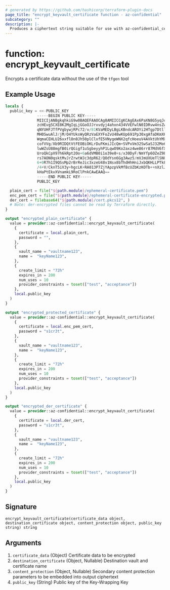 ```yaml
---
# generated by https://github.com/hashicorp/terraform-plugin-docs
page_title: "encrypt_keyvault_certificate function - az-confidential"
subcategory: ""
description: |-
  Produces a ciphertext string suitable for use with az-confidential_certificate resource
---
```


# function: encrypt_keyvault_certificate

Encrypts a certificate data without the use of the `tfgen` tool

## Example Usage

```terraform
locals {
  public_key = <<-PUBLIC_KEY
              -----BEGIN PUBLIC KEY-----
              MIICIjANBgkqhkiG9w0BAQEFAAOCAg8AMIICCgKCAgEAx6PaXN8G5yqJc06mB+Ht
              zcHEvg5CXE8K2MgIqLjGGoOJJrxvdyj4ahxn434VVEFwlN0IDRvw4nsZwNOmXtQH
              qNYUHFJTfPVgbywjRPc72/v/81KVaMEDyLBgLKBndcAROYi2HTgp7DtllZGLCOFD
              MH0SwuAlJ/jM/O4YUksWyQRzVaEXYFoZvU48wKUp691Pp30xgAfaDKmXKXk/gJP+
              WqmaCEHLU26xxflOn0Jh50plClxfE5VNygeWNX2qfcHoeuV4AVktUhYMXXbaZar7
              cofVVg/Xb9RIDQtVtFEOBiOKLrDuFKmiJIcQm+SVPxVm32SwSaSJ32Mo68xc0VRZ
              lwWZsU88mgfB0irQGigf1uSgbeyyhP1LqwO9Ko2axz4we86rr87MdV6fXwyLzofD
              UroQkCpX97h6kRpt2Oo+6a6dVMB0i1o39e0+s/x30DyF/NmYfp6OZeZ9ESexNK+I
              rs7AON0qsktMvJrZrwtWJc3dpR62/QOdYsn6Gg3Awz5/mVJmUXUeTlSNUwLXvRcg
              6+0R7h1I9QSsMp2rBrReJic3xzeU48v1Nsx8bThdHhHniJxbQKHLLPTkFPvU1GVQ
              /4+V/CknT5iV3y+hgcLK+RA013P7ZjYApzpVkMfBcUZbKzKOTb++nXzlJrWwCc2b
              kHaPtEkvXVnamkL9RoClPnkCAwEAAQ==
              -----END PUBLIC KEY-----
              PUBLIC_KEY

  plain_cert = file("${path.module}/ephemeral-certificate.pem")
  enc_pem_cert = file("${path.module}/ephemeral-certificate-encrypted.pem")
  der_cert = filebase64("${path.module}/cert.pkcs12", )
  # Note: der-encrypted files cannot be read by Terraform directly.
}

output "encrypted_plain_certificate" {
  value = provider::az-confidential::encrypt_keyvault_certificate(
    {
      certificate = local.plain_cert,
      password = "",
    },
    {
      vault_name = "vaultname123",
      name =  "keyName123",
    },
    {
      create_limit = "72h"
      expires_in = 200
      num_uses = 10
      provider_constraints = toset(["test", "acceptance"])
    },
    local.public_key
  )
}

output "encrypted_protected_certificate" {
  value = provider::az-confidential::encrypt_keyvault_certificate(
    {
      certificate = local.enc_pem_cert,
      password = "s1cr3t",
    },
    {
      vault_name = "vaultname123",
      name =  "keyName123",
    },
    {
      create_limit = "72h"
      expires_in = 200
      num_uses = 10
      provider_constraints = toset(["test", "acceptance"])
    },
    local.public_key
  )
}

output "encrypted_der_certificate" {
  value = provider::az-confidential::encrypt_keyvault_certificate(
    {
      certificate = local.der_cert,
      password = "s1cr3t",
    },
    {
      vault_name = "vaultname123",
      name =  "keyName123",
    },
    {
      create_limit = "72h"
      expires_in = 200
      num_uses = 10
      provider_constraints = toset(["test", "acceptance"])
    },
    local.public_key
  )
}
```

## Signature

<!-- signature generated by tfplugindocs -->
```text
encrypt_keyvault_certificate(certificate_data object, destination_certificate object, content_protection object, public_key string) string
```

## Arguments

<!-- arguments generated by tfplugindocs -->
1. `certificate_data` (Object) Certificate data to be encrypted
1. `destination_certificate` (Object, Nullable) Destination vault and certificate name
1. `content_protection` (Object, Nullable) Secondary content protection parameters to be embedded into  output ciphertext
1. `public_key` (String) Public key of the Key-Wrapping Key

